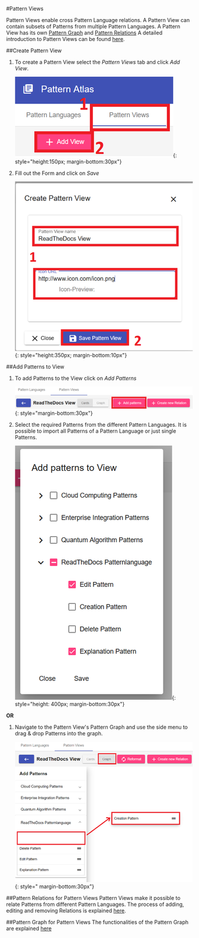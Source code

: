 #Pattern Views

Pattern Views enable cross Pattern Language relations. A Pattern View can contain subsets of Patterns from multiple Pattern Languages.
A Pattern View has its own [Pattern Graph](../user_guide/pattern-graph.md) and [Pattern Relations](../user_guide/pattern-relations.md)
A detailed introduction to Pattern Views can be found [here](https://link.springer.com/chapter/10.1007/978-3-030-64846-6_6).

##Create Pattern View
1. To create a Pattern View select the *Pattern Views* tab and click *Add View*.
   
    ![alt text](../images/pattern-view/create-view-step1.png "Add View"){: style="height:150px; margin-bottom:30px"}

2. Fill out the Form and click on *Save*
   
    ![alt text](../images/pattern-view/create-view-step2.png "Add View"){: style="height:350px; margin-bottom:10px"}
   
##Add Patterns to View
1. To add Patterns to the View click on *Add Patterns*
   
    ![alt text](../images/pattern-view/add-patterns-to-view-step1.png "Add View Pattern"){: style="margin-bottom:30px"}

2. Select the required Patterns from the different Pattern Languages. It is possible to import all Patterns of a Pattern Language or just single Patterns.
   
    ![alt text](../images/pattern-view/add-patterns-to-view-step2.png "Add View Pattern"){: style="height: 400px; margin-bottom:30px"}

**OR**

1. Navigate to the Pattern View's Pattern Graph and use the side menu to drag & drop Patterns into the graph.

    ![alt text](../images/pattern-view/add-patterns-to-view-via-graph.png "Add View Pattern via Graph"){: style=" margin-bottom:30px"}

##Pattern Relations for Pattern Views
Pattern Views make it possible to relate Patterns from different Pattern Languages. The process of adding, editing and removing Relations is explained [here](../user_guide/pattern-relations.md).

##Pattern Graph for Pattern Views
The functionalities of the Pattern Graph are explained [here](../user_guide/pattern-graph.md)